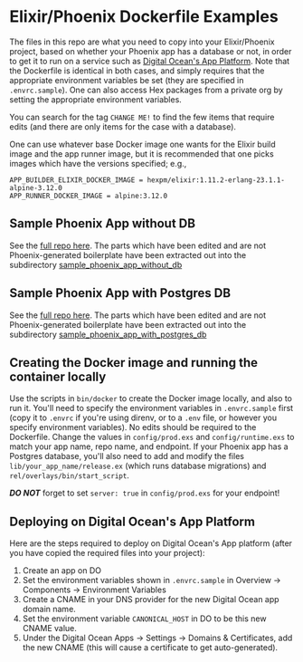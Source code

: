# Elixir/Phoenix Dockerfile Examples

The files in this repo are what you need to copy into your Elixir/Phoenix project,
based on whether your Phoenix app has a database or not, in order to get it to run on a service such as 
[Digital Ocean's App Platform](https://www.digitalocean.com/products/app-platform/).  Note that the Dockerfile is identical
in both cases, and simply requires that the appropriate environment variables be set (they are specified
in `.envrc.sample`). One can also access Hex packages from a private org by setting the appropriate environment variables.

You can search for the tag `CHANGE ME!` to find the few items that require edits (and there are only items for the case with a 
database).

One can use whatever base Docker image one wants for the Elixir build image and the app runner image, but it is recommended that
one picks images which have the versions specified; e.g., 

    APP_BUILDER_ELIXIR_DOCKER_IMAGE = hexpm/elixir:1.11.2-erlang-23.1.1-alpine-3.12.0
    APP_RUNNER_DOCKER_IMAGE = alpine:3.12.0

## Sample Phoenix App without DB

See the [full repo here](https://github.com/geometerio/sample_phoenix_app_without_db).  The parts which have been edited
and are not Phoenix-generated boilerplate have been extracted out into the 
subdirectory [sample_phoenix_app_without_db](sample_phoenix_app_without_db)

## Sample Phoenix App with Postgres DB

See the [full repo here](https://github.com/geometerio/sample_phoenix_app_with_postgres_db).  The parts which have been edited
and are not Phoenix-generated boilerplate have been extracted out into the 
subdirectory [sample_phoenix_app_with_postgres_db](sample_phoenix_app_with_postgres_db)

## Creating the Docker image and running the container locally

Use the scripts in `bin/docker` to create the Docker image locally, and also to run it.  You'll need to specify the 
environment variables in `.envrc.sample` first (copy it to `.envrc` if you're using direnv, or to a `.env` file, or 
however you specify environment variables).  No edits should be required to the Dockerfile.  Change the values in
`config/prod.exs` and `config/runtime.exs` to match your app name, repo name, and endpoint.  If your Phoenix app
has a Postgres database, you'll also need to add and modify the files `lib/your_app_name/release.ex` (which runs
database migrations) and `rel/overlays/bin/start_script`.

***DO NOT*** forget to set `server: true` in `config/prod.exs` for your endpoint!

## Deploying on Digital Ocean's App Platform

Here are the steps required to deploy on Digital Ocean's App platform (after you have copied the required files
into your project):

1) Create an app on DO
1) Set the environment variables shown in `.envrc.sample` in Overview -> Components -> Environment Variables
1) Create a CNAME in your DNS provider for the new Digital Ocean app domain name.
1) Set the environment variable `CANONICAL_HOST` in DO to be this new CNAME value.
1) Under the Digital Ocean Apps -> Settings -> Domains & Certificates, add the new CNAME (this will cause a certificate 
   to get auto-generated).
